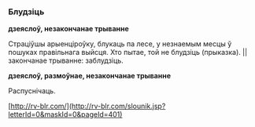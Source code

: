 ### Блудзіць
**дзеяслоў, незакончанае трыванне**

Страціўшы арыенціроўку, блукаць па лесе, у незнаемым месцы ў пошуках правільнага выйсця. Хто пытае, той не блудзіць (прыказка). || закончанае трыванне: заблудзіць.

**дзеяслоў, размоўнае, незакончанае трыванне**

Распуснічаць.

<a rel="author">[http://rv-blr.com/](http://rv-blr.com/slounik.jsp?letterId=0&maskId=0&pageId=401)</a>
